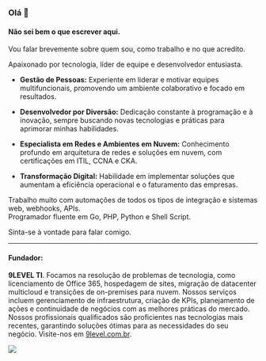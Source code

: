 ### Olá 👋

#### Não sei bem o que escrever aqui.

Vou falar brevemente sobre quem sou, como trabalho e no que acredito.

Apaixonado por tecnologia, líder de equipe e desenvolvedor entusiasta.

- **Gestão de Pessoas:** Experiente em liderar e motivar equipes multifuncionais, promovendo um ambiente colaborativo e focado em resultados.

- **Desenvolvedor por Diversão:** Dedicação constante à programação e à inovação, sempre buscando novas tecnologias e práticas para aprimorar minhas habilidades.

- **Especialista em Redes e Ambientes em Nuvem:** Conhecimento profundo em arquitetura de redes e soluções em nuvem, com certificações em ITIL, CCNA e CKA.

- **Transformação Digital:** Habilidade em implementar soluções que aumentam a eficiência operacional e o faturamento das empresas.

Trabalho muito com automações de todos os tipos de integração e sistemas web, webhooks, APIs.<br>
Programador fluente em Go, PHP, Python e Shell Script.

Sinta-se à vontade para falar comigo.

---

#### Fundador:

**9LEVEL TI**. Focamos na resolução de problemas de tecnologia, como licenciamento de Office 365, hospedagem de sites, migração de datacenter multicloud e transições de on-premises para nuvem. Nossos serviços incluem gerenciamento de infraestrutura, criação de KPIs, planejamento de ações e continuidade de negócios com as melhores práticas do mercado. Nossos profissionais qualificados são proficientes nas tecnologias mais recentes, garantindo soluções ótimas para as necessidades do seu negócio. Visite-nos em [9level.com.br](https://www.9level.com.br).

![](https://komarev.com/ghpvc/?username=julianol1berato)
<!---
julianol1berato/julianol1berato
--->
